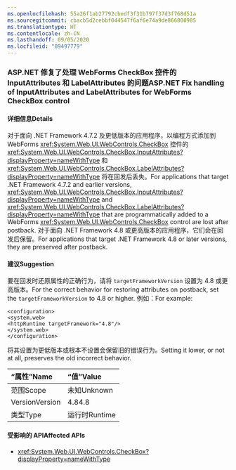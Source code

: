 ```yaml
---
ms.openlocfilehash: 55a26f1ab27792cbedf3f31b797f37d3f768d51a
ms.sourcegitcommit: cbacb5d2cebbf044547f6af6e74a9de866800985
ms.translationtype: HT
ms.contentlocale: zh-CN
ms.lasthandoff: 09/05/2020
ms.locfileid: "89497779"
---
```

### <a name="aspnet-fix-handling-of-inputattributes-and-labelattributes-for-webforms-checkbox-control"></a><span data-ttu-id="1747c-101">ASP.NET 修复了处理 WebForms CheckBox 控件的 InputAttributes 和 LabelAttributes 的问题</span><span class="sxs-lookup"><span data-stu-id="1747c-101">ASP.NET Fix handling of InputAttributes and LabelAttributes for WebForms CheckBox control</span></span>

#### <a name="details"></a><span data-ttu-id="1747c-102">详细信息</span><span class="sxs-lookup"><span data-stu-id="1747c-102">Details</span></span>

<span data-ttu-id="1747c-103">对于面向 .NET Framework 4.7.2 及更低版本的应用程序，以编程方式添加到 WebForms <xref:System.Web.UI.WebControls.CheckBox> 控件的 <xref:System.Web.UI.WebControls.CheckBox.InputAttributes?displayProperty=nameWithType> 和 <xref:System.Web.UI.WebControls.CheckBox.LabelAttributes?displayProperty=nameWithType> 将在回发后丢失。</span><span class="sxs-lookup"><span data-stu-id="1747c-103">For applications that target .NET Framework 4.7.2 and earlier versions, <xref:System.Web.UI.WebControls.CheckBox.InputAttributes?displayProperty=nameWithType> and <xref:System.Web.UI.WebControls.CheckBox.LabelAttributes?displayProperty=nameWithType> that are programmatically added to a WebForms <xref:System.Web.UI.WebControls.CheckBox> control are lost after postback.</span></span> <span data-ttu-id="1747c-104">对于面向 .NET Framework 4.8 或更高版本的应用程序，它们会在回发后保留。</span><span class="sxs-lookup"><span data-stu-id="1747c-104">For applications that target .NET Framework 4.8 or later versions, they are preserved after postback.</span></span>

#### <a name="suggestion"></a><span data-ttu-id="1747c-105">建议</span><span class="sxs-lookup"><span data-stu-id="1747c-105">Suggestion</span></span>

<span data-ttu-id="1747c-106">要在回发时还原属性的正确行为，请将 <code>targetFrameworkVersion</code> 设置为 4.8 或更高版本。</span><span class="sxs-lookup"><span data-stu-id="1747c-106">For the correct behavior for restoring attributes on postback, set the <code>targetFrameworkVersion</code> to 4.8 or higher.</span></span> <span data-ttu-id="1747c-107">例如：</span><span class="sxs-lookup"><span data-stu-id="1747c-107">For example:</span></span><pre><code class="lang-xml">&lt;configuration&gt;&#13;&#10;&lt;system.web&gt;&#13;&#10;&lt;httpRuntime targetFramework=&quot;4.8&quot;/&gt;&#13;&#10;&lt;/system.web&gt;&#13;&#10;&lt;/configuration&gt;&#13;&#10;</code></pre><span data-ttu-id="1747c-108">将其设置为更低版本或根本不设置会保留旧的错误行为。</span><span class="sxs-lookup"><span data-stu-id="1747c-108">Setting it lower, or not at all, preserves the old incorrect behavior.</span></span>

| <span data-ttu-id="1747c-109">“属性”</span><span class="sxs-lookup"><span data-stu-id="1747c-109">Name</span></span>    | <span data-ttu-id="1747c-110">“值”</span><span class="sxs-lookup"><span data-stu-id="1747c-110">Value</span></span>       |
|:--------|:------------|
| <span data-ttu-id="1747c-111">范围</span><span class="sxs-lookup"><span data-stu-id="1747c-111">Scope</span></span>   |<span data-ttu-id="1747c-112">未知</span><span class="sxs-lookup"><span data-stu-id="1747c-112">Unknown</span></span>|
|<span data-ttu-id="1747c-113">Version</span><span class="sxs-lookup"><span data-stu-id="1747c-113">Version</span></span>|<span data-ttu-id="1747c-114">4.8</span><span class="sxs-lookup"><span data-stu-id="1747c-114">4.8</span></span>|
|<span data-ttu-id="1747c-115">类型</span><span class="sxs-lookup"><span data-stu-id="1747c-115">Type</span></span>|<span data-ttu-id="1747c-116">运行时</span><span class="sxs-lookup"><span data-stu-id="1747c-116">Runtime</span></span>|

#### <a name="affected-apis"></a><span data-ttu-id="1747c-117">受影响的 API</span><span class="sxs-lookup"><span data-stu-id="1747c-117">Affected APIs</span></span>

- <xref:System.Web.UI.WebControls.CheckBox?displayProperty=nameWithType>

<!--

#### Affected APIs

- `T:System.Web.UI.WebControls.CheckBox`

-->
